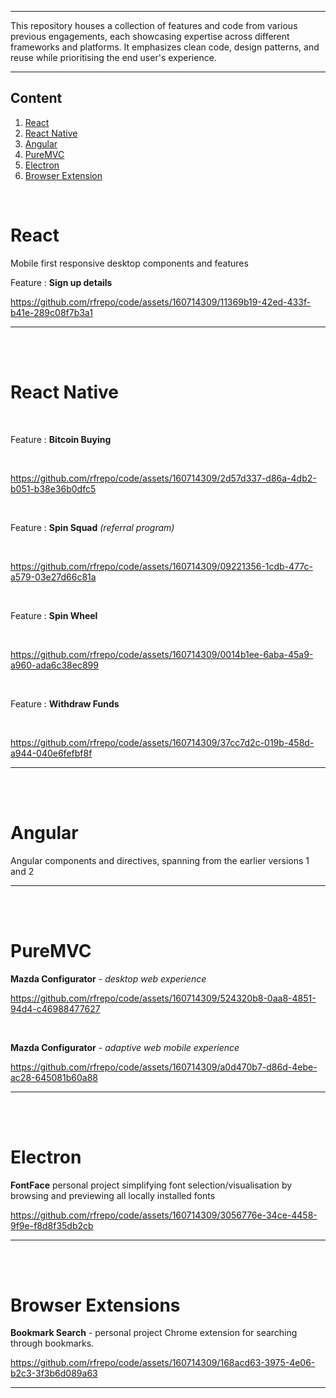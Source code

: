 ___

This repository houses a collection of features and code from various previous engagements, each showcasing expertise across different frameworks and platforms. It emphasizes clean code, design patterns, and reuse while prioritising the end user's experience.
___

## Content

1. [React](#react)
2. [React Native](#reactnative)
3. [Angular](#angular)
4. [PureMVC](#puremvc)
5. [Electron](#electron)
6. [Browser Extension](#browserextensions)

<br/>

<a name="react"></a> 
# React
Mobile first responsive desktop components and features

Feature : **Sign up details**

https://github.com/rfrepo/code/assets/160714309/11369b19-42ed-433f-b41e-289c08f7b3a1
___

<br/>
<br/>

<a name="reactnative"><a/>
# React Native

<br/>

Feature : **Bitcoin Buying**

<br/>

https://github.com/rfrepo/code/assets/160714309/2d57d337-d86a-4db2-b051-b38e36b0dfc5

<br/>

Feature : __Spin Squad__ *(referral program)*

<br/>

https://github.com/rfrepo/code/assets/160714309/09221356-1cdb-477c-a579-03e27d66c81a

<br/>

Feature : __Spin Wheel__

<br/>

https://github.com/rfrepo/code/assets/160714309/0014b1ee-6aba-45a9-a960-ada6c38ec899

<br/>

Feature : __Withdraw Funds__

<br/>

https://github.com/rfrepo/code/assets/160714309/37cc7d2c-019b-458d-a944-040e6fefbf8f
___

<br/>
<br/>

<a name="angular"><a/>
# Angular

Angular components and directives, spanning from the earlier versions 1 and 2
___

<br/>
<br/>

<a name="puremvc"><a/>
# PureMVC

__Mazda Configurator__ - *desktop web experience*

https://github.com/rfrepo/code/assets/160714309/524320b8-0aa8-4851-94d4-c46988477627

<br/>

__Mazda Configurator__ - *adaptive web mobile experience*

https://github.com/rfrepo/code/assets/160714309/a0d470b7-d86d-4ebe-ac28-645081b60a88

___

<br/>
<br/>

<a name="electron"><a/>
# Electron

__FontFace__ personal project simplifying font selection/visualisation by browsing and previewing all locally installed fonts

https://github.com/rfrepo/code/assets/160714309/3056776e-34ce-4458-9f9e-f8d8f35db2cb
___

<br/>
<br/>

<a name="browserextensions"><a/>
# Browser Extensions

__Bookmark Search__ - personal project Chrome extension for searching through bookmarks.

https://github.com/rfrepo/code/assets/160714309/168acd63-3975-4e06-b2c3-3f3b6d089a63
___

<br/>
<br/>

